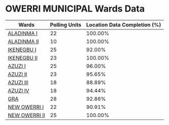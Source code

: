 
# OWERRI MUNICIPAL Wards Data

| Wards | Polling Units | Location Data Completion (%) |
| ---- | ----- | ------- |
| [ALADINMA I](./wards/3624-aladinma-i) | 22 | 100.00% |
| [ALADINMA II](./wards/3625-aladinma-ii) | 10 | 100.00% |
| [IKENEGBU I](./wards/3626-ikenegbu-i) | 25 | 92.00% |
| [IKENEGBU II](./wards/3627-ikenegbu-ii) | 23 | 100.00% |
| [AZUZI I](./wards/3628-azuzi-i) | 25 | 96.00% |
| [AZUZI II](./wards/3629-azuzi-ii) | 23 | 95.65% |
| [AZUZI III](./wards/3630-azuzi-iii) | 18 | 88.89% |
| [AZUZI IV](./wards/3631-azuzi-iv) | 18 | 94.44% |
| [GRA](./wards/3632-gra) | 28 | 92.86% |
| [NEW OWERRI I](./wards/3633-new-owerri-i) | 22 | 90.91% |
| [NEW OWERRI II](./wards/3634-new-owerri-ii) | 25 | 100.00% |




